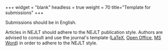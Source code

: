+++
widget = "blank"
headless = true
weight = 70
title="Template for submissions"
+++


Submissions should be in English.

Articles in NEJLT should adhere to the NEJLT publication style. Authors are advised to consult and use the journal's template ([LaTeX](https://www.nejlt.ep.liu.se/templates/template.tex), [Open Office](https://www.nejlt.ep.liu.se/templates/template.ott), [MS Word](https://www.nejlt.ep.liu.se/templates/template.dot)) in order to adhere to the NEJLT style.

